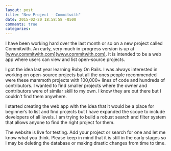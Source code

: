 ```yaml
---
layout: post
title: "New Project - Commitwith"
date: 2015-02-20 18:58:58 -0500
comments: true
categories: 
---
```

I have been working hard over the last month or so on a new project called Commitwith. An early, very much in-progress version is up at [www.commitwith.com](www.commitwith.com). It is intended to be a web app where users can view and list open-source projects.

I got the idea last year learning Ruby On Rails. I was always interested in working on open-source projects but all the ones people recommended were these mammoth projects with 100,000+ lines of code and hundreds of contributors. I wanted to find smaller projects where the owner and contributors were of similar skill to my own. I know they are out there but I couldn’t find them anywhere.

I started creating the web app with the idea that it would be a place for beginner’s to list and find projects but I have expanded the scope to include developers of all levels. I am trying to build a robust search and filter system that allows anyone to find the right project for them.

The website is live for testing. Add your project or search for one and let me know what you think. Please keep in mind that it is still in the early stages so I may be deleting the database or making drastic changes from time to time.
